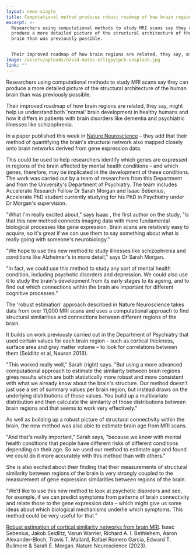 ```yaml
---
layout: news-single
title: Computational method produces robust roadmap of how brain regions are related
excerpt: >-
  Researchers using computational methods to study MRI scans say they can
  produce a more detailed picture of the structural architecture of the human
  brain than was previously possible.


  Their improved roadmap of how brain regions are related, they say, might help us understand both 'normal' brain development in healthy humans and how it differs in patients with brain disorders like dementia and psychiatric illnesses like schizophrenia.
image: /assets/uploads/david-matos-xtligpytpck-unsplash.jpg
link: ""
---
```

Researchers using computational methods to study MRI scans say they can produce a more detailed picture of the structural architecture of the human brain than was previously possible.


Their improved roadmap of how brain regions are related, they say, might help us understand both 'normal' brain development in healthy humans and how it differs in patients with brain disorders like dementia and psychiatric illnesses like schizophrenia.


In a paper published this week in [Nature Neuroscience](https://www.nature.com/articles/s41593-023-01376-7) – they add that their method of quantifying the brain's structural network also mapped closely onto brain networks derived from gene expression data.


This could be used to help researchers identify which genes are expressed in regions of the brain affected by mental health conditions – and which genes, therefore, may be implicated in the development of these conditions.
The work was carried out by a team of researchers from this Department and from the University's Department of Psychiatry. The team includes Accelerate Research Fellow Dr Sarah Morgan and Isaac Sebenius,  Accelerate PhD student currently studying for his PhD in Psychiatry under Dr Morgan's supervision. 

"What I'm really excited about," says Isaac , the first author on the study, "is that this new method connects imaging data with more fundamental biological processes like gene expression. Brain scans are relatively easy to acquire, so it's great if we can use them to say something about what is really going with someone's neurobiology."

"We hope to use this new method to study illnesses like schizophrenia and conditions like Alzheimer's in more detail," says Dr Sarah Morgan.

"In fact, we could use this method to study any sort of mental health condition, including psychotic disorders and depression. We could also use it to study the brain's development from its early stages to its ageing, and to find out which connections within the brain are important for different cognitive processes."

The 'robust estimation' approach described in Nature Neuroscience takes data from over 11,000 MRI scans and uses a computational approach to find structural similarities and connections between different regions of the brain.

It builds on work previously carried out in the Department of Psychiatry that used certain values for each brain region – such as cortical thickness, surface area and grey matter volume – to look for correlations between them (Seidlitz et al, Neuron 2018).

"This worked really well," Sarah (right) says. "But using a more advanced computational approach to estimate the similarity between brain regions gives results which are both statistically more robust and more consistent with what we already know about the brain's structure. Our method doesn’t just use a set of summary values per brain region, but instead draws on the underlying distributions of those values. You build up a multivariate distribution and then calculate the similarity of those distributions between brain regions and that seems to work very effectively."

As well as building up a robust picture of structural connectivity within the brain, the new method was also able to estimate brain age from MRI scans.

"And that's really important," Sarah says, "because we know with mental health conditions that people have different risks of different conditions depending on their age. So we used our method to estimate age and found we could do it more accurately with this method than with others."

She is also excited about their finding that their measurements of structural similarity between regions of the brain is very strongly coupled to the measurement of gene expression similarities between regions of the brain.

"We’d like to use this new method to look at psychotic disorders and see, for example, if we can predict symptoms from patterns of brain connectivity and relate those to the gene expression data – which might give us some ideas about which biological mechanisms underlie which symptoms. This method could be very useful for that.”

[Robust estimation of cortical similarity networks from brain MRI](https://www.nature.com/articles/s41593-023-01376-7). Isaac Sebenius, Jakob Seidlitz, Varun Warrier, Richard A. I. Bethlehem, Aaron Alexander-Bloch, Travis T. Mallard, Rafael Romero Garcia, Edward T. Bullmore & Sarah E. Morgan. Nature Neuroscience (2023).